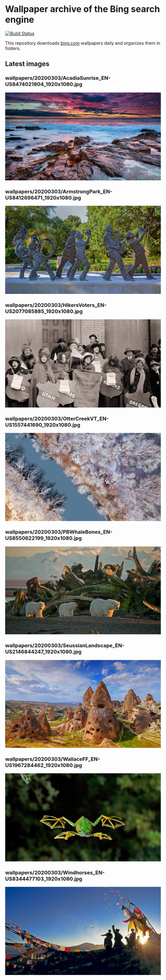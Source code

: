# Wallpaper archive of the Bing search engine

[![Build Status](https://travis-ci.org/kijart/bing-daily-images-dl.svg?branch=wallpapers)](https://travis-ci.org/kijart/bing-daily-images-dl)

This repository downloads [bing.com](https://www.bing.com) wallpapers daily and organizes them in folders.

## Latest images

<!-- Wallpapers -->

### wallpapers/20200303/AcadiaSunrise_EN-US8474021804_1920x1080.jpg

![wallpapers/20200303/AcadiaSunrise_EN-US8474021804_1920x1080.jpg](wallpapers/20200303/AcadiaSunrise_EN-US8474021804_1920x1080.jpg)

### wallpapers/20200303/ArmstrongPark_EN-US8412696471_1920x1080.jpg

![wallpapers/20200303/ArmstrongPark_EN-US8412696471_1920x1080.jpg](wallpapers/20200303/ArmstrongPark_EN-US8412696471_1920x1080.jpg)

### wallpapers/20200303/HikersVoters_EN-US2077085885_1920x1080.jpg

![wallpapers/20200303/HikersVoters_EN-US2077085885_1920x1080.jpg](wallpapers/20200303/HikersVoters_EN-US2077085885_1920x1080.jpg)

### wallpapers/20200303/OtterCreekVT_EN-US1557441690_1920x1080.jpg

![wallpapers/20200303/OtterCreekVT_EN-US1557441690_1920x1080.jpg](wallpapers/20200303/OtterCreekVT_EN-US1557441690_1920x1080.jpg)

### wallpapers/20200303/PBWhaleBones_EN-US8550622199_1920x1080.jpg

![wallpapers/20200303/PBWhaleBones_EN-US8550622199_1920x1080.jpg](wallpapers/20200303/PBWhaleBones_EN-US8550622199_1920x1080.jpg)

### wallpapers/20200303/SeussianLandscape_EN-US2146844247_1920x1080.jpg

![wallpapers/20200303/SeussianLandscape_EN-US2146844247_1920x1080.jpg](wallpapers/20200303/SeussianLandscape_EN-US2146844247_1920x1080.jpg)

### wallpapers/20200303/WallaceFF_EN-US1967284462_1920x1080.jpg

![wallpapers/20200303/WallaceFF_EN-US1967284462_1920x1080.jpg](wallpapers/20200303/WallaceFF_EN-US1967284462_1920x1080.jpg)

### wallpapers/20200303/Windhorses_EN-US8344477103_1920x1080.jpg

![wallpapers/20200303/Windhorses_EN-US8344477103_1920x1080.jpg](wallpapers/20200303/Windhorses_EN-US8344477103_1920x1080.jpg)

